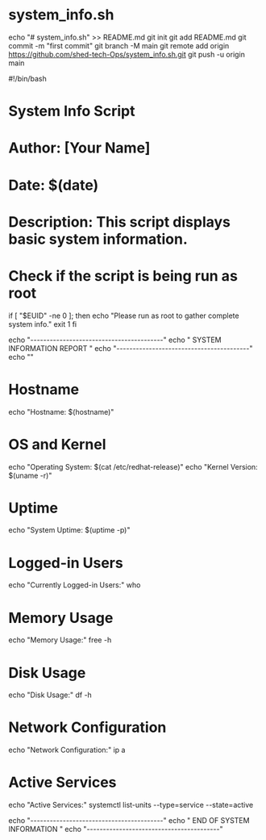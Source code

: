 # system_info.sh

echo "# system_info.sh" >> README.md
git init
git add README.md
git commit -m "first commit"
git branch -M main
git remote add origin https://github.com/shed-tech-Ops/system_info.sh.git
git push -u origin main

#!/bin/bash

# System Info Script
# Author: [Your Name]
# Date: $(date)
# Description: This script displays basic system information.

# Check if the script is being run as root
if [ "$EUID" -ne 0 ]; then
  echo "Please run as root to gather complete system info."
  exit 1
fi

echo "-----------------------------------------"
echo " SYSTEM INFORMATION REPORT "
echo "-----------------------------------------"
echo ""

# Hostname
echo "Hostname: $(hostname)"

# OS and Kernel
echo "Operating System: $(cat /etc/redhat-release)"
echo "Kernel Version: $(uname -r)"

# Uptime
echo "System Uptime: $(uptime -p)"

# Logged-in Users
echo "Currently Logged-in Users:"
who

# Memory Usage
echo "Memory Usage:"
free -h

# Disk Usage
echo "Disk Usage:"
df -h

# Network Configuration
echo "Network Configuration:"
ip a

# Active Services
echo "Active Services:"
systemctl list-units --type=service --state=active

echo "-----------------------------------------"
echo " END OF SYSTEM INFORMATION "
echo "-----------------------------------------"
